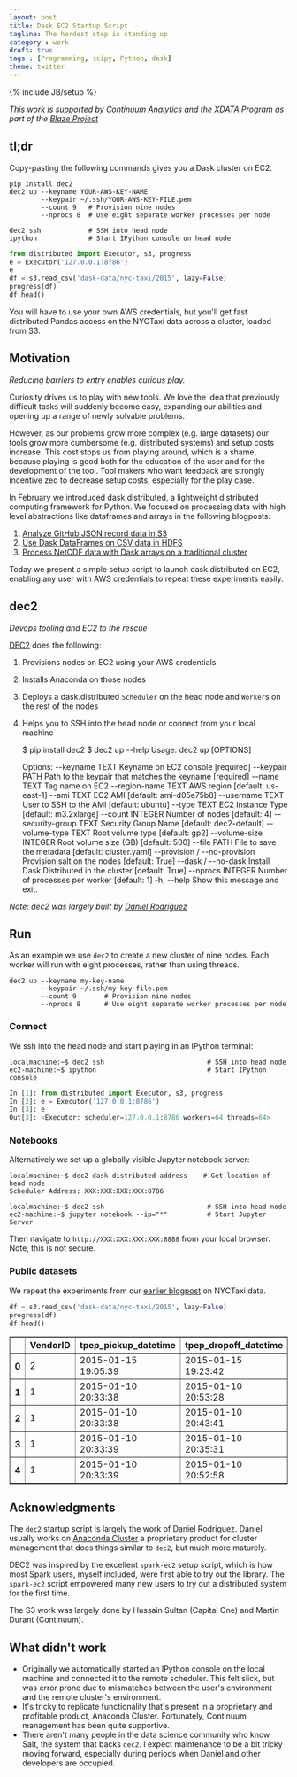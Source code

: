 ```yaml
---
layout: post
title: Dask EC2 Startup Script
tagline: The hardest step is standing up
category : work
draft: true
tags : [Programming, scipy, Python, dask]
theme: twitter
---
```

{% include JB/setup %}

*This work is supported by [Continuum Analytics](http://continuum.io)
and the [XDATA Program](http://www.darpa.mil/program/XDATA)
as part of the [Blaze Project](http://blaze.pydata.org)*

tl;dr
-----

Copy-pasting the following commands gives you a Dask cluster on EC2.

```
pip install dec2
dec2 up --keyname YOUR-AWS-KEY-NAME
        --keypair ~/.ssh/YOUR-AWS-KEY-FILE.pem
        --count 9   # Provision nine nodes
        --nprocs 8  # Use eight separate worker processes per node

dec2 ssh            # SSH into head node
ipython             # Start IPython console on head node
```

```python
from distributed import Executor, s3, progress
e = Executor('127.0.0.1:8786')
e
df = s3.read_csv('dask-data/nyc-taxi/2015', lazy=False)
progress(df)
df.head()
```

You will have to use your own AWS credentials, but you'll get fast distributed
Pandas access on the NYCTaxi data across a cluster, loaded from S3.


Motivation
----------

*Reducing barriers to entry enables curious play.*

Curiosity drives us to play with new tools.  We love the idea that previously
difficult tasks will suddenly become easy, expanding our abilities and opening
up a range of newly solvable problems.

However, as our problems grow more complex (e.g. large datasets) our tools grow
more cumbersome (e.g. distributed systems) and setup costs increase.  This cost
stops us from playing around, which is a shame, because playing is good both
for the education of the user and for the development of the tool.  Tool
makers who want feedback are strongly incentive zed to decrease setup costs,
especially for the play case.

In February we introduced dask.distributed, a lightweight distributed computing
framework for Python.  We focused on processing data with high level
abstractions like dataframes and arrays in the following blogposts:

1.  [Analyze GitHub JSON record data in S3](http://matthewrocklin.com/blog/work/2016/02/17/dask-distributed-part1)
2.  [Use Dask DataFrames on CSV data in HDFS](http://matthewrocklin.com/blog/work/2016/02/22/dask-distributed-part-2)
3.  [Process NetCDF data with Dask arrays on a traditional cluster](http://matthewrocklin.com/blog/work/2016/02/22/dask-distributed-part-3)

Today we present a simple setup script to launch dask.distributed on EC2,
enabling any user with AWS credentials to repeat these experiments easily.


dec2
----

*Devops tooling and EC2 to the rescue*

[DEC2](https://github.com/dask/dec2/) does the following:

1.  Provisions nodes on EC2 using your AWS credentials
2.  Installs Anaconda on those nodes
3.  Deploys a dask.distributed `Scheduler` on the head node and `Worker`s on
    the rest of the nodes
4.  Helps you to SSH into the head node or connect from your local machine

    $ pip install dec2
    $ dec2 up --help
    Usage: dec2 up [OPTIONS]

    Options:
      --keyname TEXT                Keyname on EC2 console  [required]
      --keypair PATH                Path to the keypair that matches the keyname
                                    [required]
      --name TEXT                   Tag name on EC2
      --region-name TEXT            AWS region  [default: us-east-1]
      --ami TEXT                    EC2 AMI  [default: ami-d05e75b8]
      --username TEXT               User to SSH to the AMI  [default: ubuntu]
      --type TEXT                   EC2 Instance Type  [default: m3.2xlarge]
      --count INTEGER               Number of nodes  [default: 4]
      --security-group TEXT         Security Group Name  [default: dec2-default]
      --volume-type TEXT            Root volume type  [default: gp2]
      --volume-size INTEGER         Root volume size (GB)  [default: 500]
      --file PATH                   File to save the metadata  [default:
                                    cluster.yaml]
      --provision / --no-provision  Provision salt on the nodes  [default: True]
      --dask / --no-dask            Install Dask.Distributed in the cluster
                                    [default: True]
      --nprocs INTEGER              Number of processes per worker  [default: 1]
      -h, --help                    Show this message and exit.

*Note: dec2 was largely built by [Daniel Rodriguez](https://github.com/danielfrg)*

Run
---

As an example we use `dec2` to create a new cluster of nine nodes.  Each worker
will run with eight processes, rather than using threads.

    dec2 up --keyname my-key-name
            --keypair ~/.ssh/my-key-file.pem
            --count 9       # Provision nine nodes
            --nprocs 8      # Use eight separate worker processes per node

### Connect

We ssh into the head node and start playing in an IPython terminal:

    localmachine:~$ dec2 ssh                          # SSH into head node
    ec2-machine:~$ ipython                            # Start IPython console

```python
In [1]: from distributed import Executor, s3, progress
In [2]: e = Executor('127.0.0.1:8786')
In [3]: e
Out[3]: <Executor: scheduler=127.0.0.1:8786 workers=64 threads=64>
```


### Notebooks

Alternatively we set up a globally visible Jupyter notebook server:

    localmachine:~$ dec2 dask-distributed address    # Get location of head node
    Scheduler Address: XXX:XXX:XXX:XXX:8786

    localmachine:~$ dec2 ssh                          # SSH into head node
    ec2-machine:~$ jupyter notebook --ip="*"          # Start Jupyter Server

Then navigate to `http://XXX:XXX:XXX:XXX:8888` from your local browser.  Note,
this is not secure.


### Public datasets

We repeat the experiments from our
[earlier blogpost](http://matthewrocklin.com/blog/work/2016/02/22/dask-distributed-part-2)
on NYCTaxi data.

```python
df = s3.read_csv('dask-data/nyc-taxi/2015', lazy=False)
progress(df)
df.head()
```
<table border="1" class="dataframe">
  <thead>
    <tr style="text-align: right;">
      <th></th>
      <th>VendorID</th>
      <th>tpep_pickup_datetime</th>
      <th>tpep_dropoff_datetime</th>
      <th>passenger_count</th>
      <th>trip_distance</th>
      <th>pickup_longitude</th>
      <th>pickup_latitude</th>
      <th>RateCodeID</th>
      <th>store_and_fwd_flag</th>
      <th>dropoff_longitude</th>
      <th>dropoff_latitude</th>
      <th>payment_type</th>
      <th>fare_amount</th>
      <th>extra</th>
      <th>mta_tax</th>
      <th>tip_amount</th>
      <th>tolls_amount</th>
      <th>improvement_surcharge</th>
      <th>total_amount</th>
    </tr>
  </thead>
  <tbody>
    <tr>
      <th>0</th>
      <td>2</td>
      <td>2015-01-15 19:05:39</td>
      <td>2015-01-15 19:23:42</td>
      <td>1</td>
      <td>1.59</td>
      <td>-73.993896</td>
      <td>40.750111</td>
      <td>1</td>
      <td>N</td>
      <td>-73.974785</td>
      <td>40.750618</td>
      <td>1</td>
      <td>12.0</td>
      <td>1.0</td>
      <td>0.5</td>
      <td>3.25</td>
      <td>0</td>
      <td>0.3</td>
      <td>17.05</td>
    </tr>
    <tr>
      <th>1</th>
      <td>1</td>
      <td>2015-01-10 20:33:38</td>
      <td>2015-01-10 20:53:28</td>
      <td>1</td>
      <td>3.30</td>
      <td>-74.001648</td>
      <td>40.724243</td>
      <td>1</td>
      <td>N</td>
      <td>-73.994415</td>
      <td>40.759109</td>
      <td>1</td>
      <td>14.5</td>
      <td>0.5</td>
      <td>0.5</td>
      <td>2.00</td>
      <td>0</td>
      <td>0.3</td>
      <td>17.80</td>
    </tr>
    <tr>
      <th>2</th>
      <td>1</td>
      <td>2015-01-10 20:33:38</td>
      <td>2015-01-10 20:43:41</td>
      <td>1</td>
      <td>1.80</td>
      <td>-73.963341</td>
      <td>40.802788</td>
      <td>1</td>
      <td>N</td>
      <td>-73.951820</td>
      <td>40.824413</td>
      <td>2</td>
      <td>9.5</td>
      <td>0.5</td>
      <td>0.5</td>
      <td>0.00</td>
      <td>0</td>
      <td>0.3</td>
      <td>10.80</td>
    </tr>
    <tr>
      <th>3</th>
      <td>1</td>
      <td>2015-01-10 20:33:39</td>
      <td>2015-01-10 20:35:31</td>
      <td>1</td>
      <td>0.50</td>
      <td>-74.009087</td>
      <td>40.713818</td>
      <td>1</td>
      <td>N</td>
      <td>-74.004326</td>
      <td>40.719986</td>
      <td>2</td>
      <td>3.5</td>
      <td>0.5</td>
      <td>0.5</td>
      <td>0.00</td>
      <td>0</td>
      <td>0.3</td>
      <td>4.80</td>
    </tr>
    <tr>
      <th>4</th>
      <td>1</td>
      <td>2015-01-10 20:33:39</td>
      <td>2015-01-10 20:52:58</td>
      <td>1</td>
      <td>3.00</td>
      <td>-73.971176</td>
      <td>40.762428</td>
      <td>1</td>
      <td>N</td>
      <td>-74.004181</td>
      <td>40.742653</td>
      <td>2</td>
      <td>15.0</td>
      <td>0.5</td>
      <td>0.5</td>
      <td>0.00</td>
      <td>0</td>
      <td>0.3</td>
      <td>16.30</td>
    </tr>
  </tbody>
</table>


Acknowledgments
---------------

The `dec2` startup script is largely the work of Daniel Rodriguez.  Daniel
usually works on [Anaconda
Cluster](https://docs.continuum.io/anaconda-cluster/index) a proprietary
product for cluster management that does things similar to `dec2`, but much
more maturely.

DEC2 was inspired by the excellent `spark-ec2` setup script, which is how most
Spark users, myself included, were first able to try out the library.  The
`spark-ec2` script empowered many new users to try out a distributed system for
the first time.

The S3 work was largely done by Hussain Sultan (Capital One) and Martin Durant
(Continuum).


What didn't work
----------------

*  Originally we automatically started an IPython console on the local machine
   and connected it to the remote scheduler.  This felt slick, but was error
   prone due to mismatches between the user's environment and the remote
   cluster's environment.
*  It's tricky to replicate functionality that's present in a proprietary and
   profitable product, Anaconda Cluster.  Fortunately, Continuum management has
   been quite supportive.
*  There aren't many people in the data science community who know Salt, the
   system that backs `dec2`.  I expect maintenance to be a bit tricky moving
   forward, especially during periods when Daniel and other developers are
   occupied.
